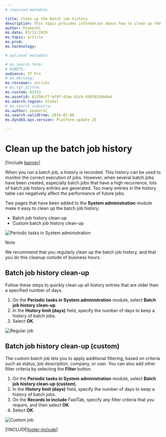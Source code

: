 ```yaml
---
# required metadata

title: Clean up the batch job history 
description: This topic provides information about how to clean up the batch job history.
author: Peakerbl
ms.date: 03/12/2019
ms.topic: article
ms.prod: 
ms.technology: 

# optional metadata

# ms.search.form: 
# ROBOTS: 
audience: IT Pro
# ms.devlang: 
ms.reviewer: sericks
# ms.tgt_pltfrm: 
ms.custom: 62333
ms.assetid: 6135bcf7-bf8f-42ae-b2c6-458f6538e6a4
ms.search.region: Global
# ms.search.industry: 
ms.author: peakerbl
ms.search.validFrom: 2019-03-08
ms.dyn365.ops.version: Platform update 25

---
```


# Clean up the batch job history

[!include [banner](../includes/banner.md)]

When you run a batch job, a history is recorded. This history can be used to monitor the correct execution of jobs. However, when several batch jobs have been created, especially batch jobs that have a high recurrence, lots of batch job history entries are generated. Too many entries in the history table can negatively affect the performance of future jobs.

Two pages that have been added to the **System administration** module make it easy to clean up the batch job history:

- Batch job history clean-up
- Custom batch job history clean-up

![Periodic tasks in System administration](./media/Menu-Cleanup.png)

> [!NOTE]
> We recommend that you regularly clean up the batch job history, and that you do this cleanup outside of business hours.

## Batch job history clean-up

Follow these steps to quickly clean up all history entries that are older than a specified number of days.

1. On the **Periodic tasks in System administration** module, select **Batch job history clean-up**.
2. In the **History limit (days)** field, specify the number of days to keep a history of batch jobs.
3. Select **OK**.

![Regular job](./media/batch-cleanup-regular.png)

## Batch job history clean-up (custom)

The custom batch job lets you to apply additional filtering, based on criteria such as status, job description, company, or user. You can also add other filter criteria by selecting the **Filter** button.

1. On the **Periodic tasks in System administration** module, select **Batch job history clean-up (custom)**.
2. In the **History limit (days)** field, specify the number of days to keep a history of batch jobs.
3. On the **Records to include** FastTab, specify any filter criteria that you require, and then select **OK**.
4. Select **OK**.

![Custom job](./media/batch-cleanup-custom.png)


[!INCLUDE[footer-include](../../../includes/footer-banner.md)]